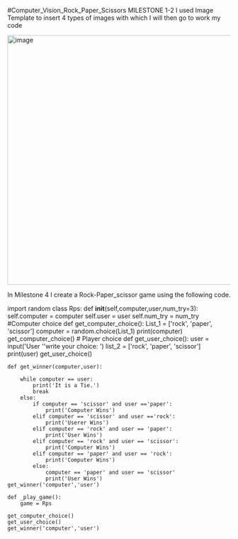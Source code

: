 #Computer_Vision_Rock_Paper_Scissors
  MILESTONE 1-2 
I used Image Template to insert 4 types of images with which I will then go to work my code


<img width="562" alt="image" src="https://user-images.githubusercontent.com/110851434/200515178-95208b24-7211-4cf2-b3b5-8d1aec3337bb.png">

In Milestone 4 I create a Rock-Paper_scissor game using the following code.

import random
class Rps:
    def __init__(self,computer,user,num_try=3):
        self.computer = computer
        self.user = user
        self.num_try = num_try
     #Computer choice
    def get_computer_choice():
        List_1 = ['rock', 'paper', 'scissor']
        computer = random.choice(List_1)
        print(computer)
    get_computer_choice()
      # Player choice
    def get_user_choice():
        user = input('User ''write your choice: ')
        list_2 = ['rock', 'paper', 'scissor']
        print(user)
    get_user_choice()
    
    def get_winner(computer,user):
        
        while computer == user:
            print('It is a Tie.')
            break
        else:
            if computer == 'scissor' and user =='paper':
                print('Computer Wins')
            elif computer == 'scissor' and user =='rock':
                print('Userer Wins')
            elif computer == 'rock' and user == 'paper':
                print('User Wins')
            elif computer == 'rock' and user == 'scissor':
                print('Computer Wins')
            elif computer == 'paper' and user == 'rock':
                print('Computer Wins')
            else:
                computer == 'paper' and user == 'scissor'
                print('User Wins')
    get_winner('computer','user')

    def _play_game():
        game = Rps 
       
    get_computer_choice()
    get_user_choice()
    get_winner('computer','user')
